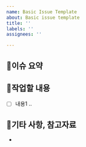 ```yaml
---
name: Basic Issue Template
about: Basic issue template
title: ''
labels: ''
assignees: ''

---
```


## 🌱이슈 요약
<!-- 이슈에 대한 내용을 간략하게 기술합니다 -->

## 🌱작업할 내용
<!-- 체크 리스트 타입으로 할 일을 분류합니다 -->
- [ ] 내용1 ..

## 🌱기타 사항, 참고자료
<!-- 부재 시 삭제합니다 -->
-
